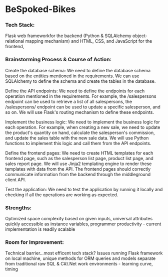 # BeSpoked-Bikes
### Tech Stack: 
Flask web frameworkfor the backend (Python & SQLAlchemy object-relational mapping mechanism) and HTML, CSS, and JavaScript for the frontend, 

### Brainstorming Process & Course of Action: 
Create the database schema:
We need to define the database schema based on the entities mentioned in the requirements. We can use SQLAlchemy to define the schema and create the tables in the database. 

Define the API endpoints:
We need to define the endpoints for each operation mentioned in the requirements. For example, the /salespersons endpoint can be used to retrieve a list of all salespersons, the /salespersons/<id> endpoint can be used to update a specific salesperson, and so on. We will use Flask's routing mechanism to define these endpoints.

Implement the business logic:
We need to implement the business logic for each operation. For example, when creating a new sale, we need to update the product's quantity on hand, calculate the salesperson's commission, and update the sales table with the new sale data. We will use Python functions to implement this logic and call them from the API endpoints.

Define the frontend pages:
We need to create HTML templates for each frontend page, such as the salesperson list page, product list page, and sales report page. We will use Jinja2 templating engine to render these templates with data from the API. The frontend pages should correctly communicate information from the backend through the middleground client API. 

Test the application:
We need to test the application by running it locally and checking if all the operations are working as expected.

### Strengths:
Optimized space complexity based on given inputs, universal attributes quickly accessible as instance variables, programmer productivity - current implementation is readily scalable

### Room for Improvement:
Technical barrier...most efficent tech stack? Issues running Flask framework on local machine, unique methods for ORM queries and models separate from traditional raw SQL & C#/.Net work environments - learning curve, timing
